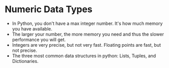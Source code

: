 # Numeric Data Types

* In Python, you don't have a max integer number. It's how much memory you have available.
* The larger your number, the more memory you need and thus the slower performance you will get.
* Integers are very precise, but not very fast. Floating points are fast, but not precise.
* The three most common data structures in python: Lists, Tuples, and Dictionaries.
